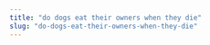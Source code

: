 ```yaml
---
title: "do dogs eat their owners when they die"
slug: "do-dogs-eat-their-owners-when-they-die"
---
```


